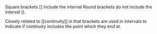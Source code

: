 Square brackets [] include the interval
Round brackets do not include the interval ().

Closely related to [[continuity]] in that brackets are used in intervals to indicate if continuity includes the point which they end at.